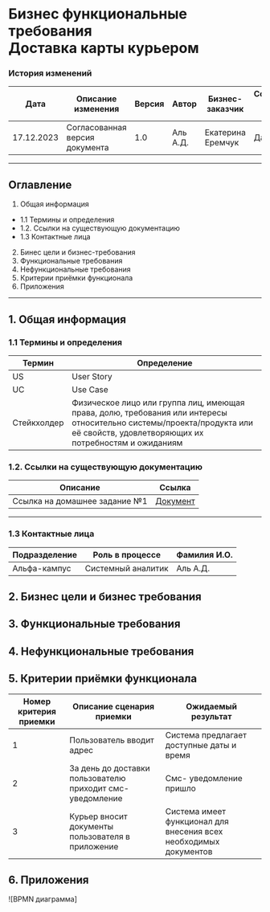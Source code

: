 # Бизнес функциональные требования <br>Доставка карты курьером

### История изменений ###

| Дата | Описание изменения | Версия | Автор | Бизнес-заказчик | Согласование бизнес-заказчика | 
|---------|---------------|---------|--------------|----------------|------------|
| 17.12.2023 | Согласованная версия документа | 1.0 | Аль А.Д. | Екатерина Еремчук | Да |

-----

## Оглавление ##

1. Общая информация
- 1.1 Термины и определения
- 1.2. Ссылки на существующую документацию
- 1.3 Контактные лица
2. Бинес цели и бизнес-требования
3. Функциональные требования
4. Нефункциональные требования
5. Критерии приёмки функционала
6. Приложения
------

## 1. Общая информация ##
### 1.1 Термины и определения ###

| Термин | Определение |
|--------|---------------------|
| US | User Story|
| UC| Use Case|
| Стейкхолдер | Физическое лицо или группа лиц, имеющая права, долю, требования или интересы относительно системы/проекта/продукта или её свойств, удовлетворяющих их потребностям и ожиданиям|




### 1.2. Ссылки на существующую документацию ###

| Описание | Ссылка |
|--------|----------------|
| Ссылка на домашнее задание №1 | [Документ](https://github.com/Agafy/system-analysis/blob/main/HW%20MD/%D0%B4%D0%B7_1_%D0%90%D0%BB%D1%8C.docx)

----

### 1.3 Контактные лица ###

| Подразделение | Роль в процессе | Фамилия И.О. |
|--------|-----------|---------|
| Альфа-кампус | Системный аналитик | Аль А.Д. |

## 2. Бизнес цели и бизнес требования ##



## 3. Функциональные требования ##

## 4. Нефункциональные требования ##


## 5. Критерии приёмки функционала ##
| Номер критерия приемки | Описание сценария приемки | Ожидаемый результат |
|--------|-----------|---------|
| 1 | Пользователь вводит адрес| Система предлагает доступные даты и время |
| 2 | За день до доставки пользователю приходит смс-уведомление | Смс- уведомление пришло |
| 3 | Курьер вносит документы пользователя в приложение | Система имеет функционал для внесения всех необходимых документов |

## 6. Приложения ##
![BPMN диаграмма]
